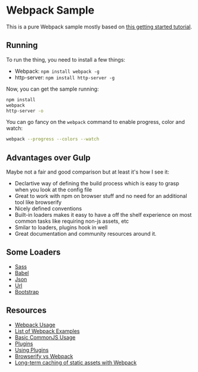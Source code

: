 # Webpack Sample

This is a pure Webpack sample mostly based on [this getting started tutorial](https://webpack.github.io/docs/tutorials/getting-started/).

## Running

To run the thing, you need to install a few things:

 - Webpack: `npm install webpack -g`
 - http-server: `npm install http-server -g`

Now, you can get the sample running:

```bash
npm install
webpack
http-server -o
```

You can go fancy on the `webpack` command to enable progress, color and watch:

```bash
webpack --progress --colors --watch
```

## Advantages over Gulp

Maybe not a fair and good comparison but at least it's how I see it: 

 - Declartive way of defining the build process which is easy to grasp when you look at the config file
 - Great to work with npm on browser stuff and no need for an additional tool like browserify
 - Nicely defined conventions
 - Built-in loaders makes it easy to have a off the shelf experience on most common tasks like requiring non-js assets, etc
 - Smilar to loaders, plugins hook in well
 - Great documentation and community resources around it.

## Some Loaders

 - [Sass](https://github.com/jtangelder/sass-loader)
 - [Babel](https://github.com/babel/babel-loader)
 - [Json](https://github.com/webpack/json-loader)
 - [Url](https://github.com/webpack/url-loader)
 - [Bootstrap](https://github.com/shakacode/bootstrap-loader)

## Resources

 - [Webpack Usage](https://webpack.github.io/docs/usage.html)
 - [List of Webpack Examples](https://webpack.github.io/docs/examples.html)
 - [Basic CommonJS Usage](https://github.com/webpack/webpack/tree/master/examples/commonjs)
 - [Plugins](https://webpack.github.io/docs/usage.html#using-plugins)
 - [Using Plugins](https://webpack.github.io/docs/using-plugins.html)
 - [Browserify vs Webpack](https://medium.com/@housecor/browserify-vs-webpack-b3d7ca08a0a9#.mm20d28rj)
 - [Long-term caching of static assets with Webpack](https://medium.com/@okonetchnikov/long-term-caching-of-static-assets-with-webpack-1ecb139adb95#.3x33a1cr7)